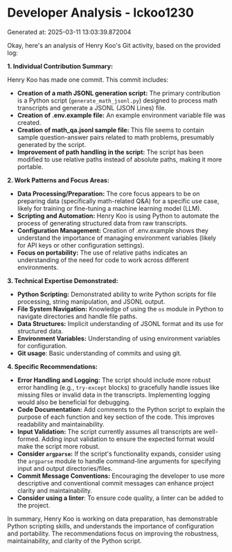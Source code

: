 # Developer Analysis - lckoo1230
Generated at: 2025-03-11 13:03:39.872004

Okay, here's an analysis of Henry Koo's Git activity, based on the provided log:

**1. Individual Contribution Summary:**

Henry Koo has made one commit. This commit includes:

*   **Creation of a math JSONL generation script:** The primary contribution is a Python script (`generate_math_jsonl.py`) designed to process math transcripts and generate a JSONL (JSON Lines) file.
*   **Creation of .env.example file:** An example environment variable file was created.
*   **Creation of math_qa.jsonl sample file:** This file seems to contain sample question-answer pairs related to math problems, presumably generated by the script.
*   **Improvement of path handling in the script:** The script has been modified to use relative paths instead of absolute paths, making it more portable.

**2. Work Patterns and Focus Areas:**

*   **Data Processing/Preparation:** The core focus appears to be on preparing data (specifically math-related Q&A) for a specific use case, likely for training or fine-tuning a machine learning model (LLM).
*   **Scripting and Automation:**  Henry Koo is using Python to automate the process of generating structured data from raw transcripts.
*   **Configuration Management:** Creation of .env.example shows they understand the importance of managing environment variables (likely for API keys or other configuration settings).
*   **Focus on portability:** The use of relative paths indicates an understanding of the need for code to work across different environments.

**3. Technical Expertise Demonstrated:**

*   **Python Scripting:** Demonstrated ability to write Python scripts for file processing, string manipulation, and JSONL output.
*   **File System Navigation:**  Knowledge of using the `os` module in Python to navigate directories and handle file paths.
*   **Data Structures:** Implicit understanding of JSONL format and its use for structured data.
*   **Environment Variables:**  Understanding of using environment variables for configuration.
*   **Git usage**:  Basic understanding of commits and using git.

**4. Specific Recommendations:**

*   **Error Handling and Logging:**  The script should include more robust error handling (e.g., `try-except` blocks) to gracefully handle issues like missing files or invalid data in the transcripts.  Implementing logging would also be beneficial for debugging.
*   **Code Documentation:**  Add comments to the Python script to explain the purpose of each function and key section of the code. This improves readability and maintainability.
*   **Input Validation:**  The script currently assumes all transcripts are well-formed.  Adding input validation to ensure the expected format would make the script more robust.
*   **Consider `argparse`:** If the script's functionality expands, consider using the `argparse` module to handle command-line arguments for specifying input and output directories/files.
*   **Commit Message Conventions:** Encouraging the developer to use more descriptive and conventional commit messages can enhance project clarity and maintainability.
*   **Consider using a linter**: To ensure code quality, a linter can be added to the project.

In summary, Henry Koo is working on data preparation, has demonstrable Python scripting skills, and understands the importance of configuration and portability.  The recommendations focus on improving the robustness, maintainability, and clarity of the Python script.
